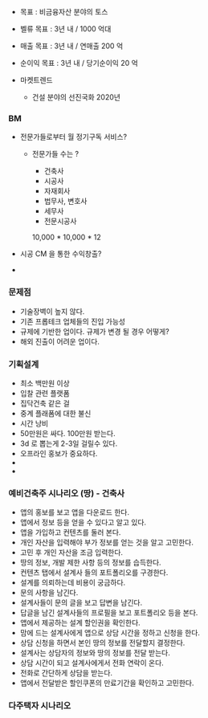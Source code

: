
- 목표 : 비금융자산 분야의 토스
- 벨류 목표 : 3년 내 / 1000 억대
- 매출 목표 : 3년 내 / 연매출 200 억
- 순이익 목표 : 3년 내 / 당기순이익 20 억

- 마켓트렌드
  - 건설 분야의 선진국화 2020년
### BM

  - 전문가들로부터 월 정기구독 서비스?
    - 전문가들 수는 ?
      - 건축사
      - 시공사
      - 자재회사
      - 법무사, 변호사
      - 세무사
      - 전문시공사

      10,000 * 10,000 * 12

  - 시공 CM 을 통한 수익창출?

  -
 
### 문제점

- 기술장벽이 높지 않다.
- 기존 프롭테크 업체들의 진입 가능성
- 규제에 기반한 업이다. 규제가 변경 될 경우 어떻게?
- 해외 진출이 어려운 업이다.


### 기획설계
  - 최소 백만원 이상
  - 입찰 관련 플랫폼
  - 집닥건축 같은 걸
  - 중계 플래폼에 대한 불신
  - 시간 낭비
  - 50만원은 싸다. 100만원 받는다.
  - 3d 로 뽑는게 2-3일 걸릴수 있다.
  - 오프라인 홍보가 중요하다.
  - 
  - 

### 예비건축주 시나리오 (땅) - 건축사
  - 앱의 홍보를 보고 앱을 다운로드 한다.
  - 앱에서 정보 등을 얻을 수 있다고 알고 있다.
  - 앱을 가입하고 컨텐츠를 둘러 본다.
  - 개인 자산을 입력해야 부가 정보를 얻는 것을 알고 고민한다.
  - 고민 후 개인 자산을 조금 입력한다.
  - 땅의 정보, 개발 제한 사항 등의 정보를 습득한다.
  - 컨텐츠 탭에서 설계사 들의 포트폴리오를 구경한다.
  - 설계를 의뢰하는데 비용이 궁금하다.
  - 문의 사항을 남긴다.
  - 설계사들이 문의 글을 보고 답변을 남긴다.
  - 답글을 남긴 설계사들의 프로필을 보고 포트폴리오 등을 본다.
  - 앱에서 제공하는 설계 할인권을 확인한다.
  - 맘에 드는 설계사에게 앱으로 상담 시간을 정하고 신청을 한다.
  - 상담 신청을 하면서 본인 땅의 정보를 전달할지 결정한다.
  - 설계사는 상담자의 정보와 땅의 정보를 전달 받는다.
  - 상담 시간이 되고 설계사에게서 전화 연락이 온다.
  - 전화로 간단하게 상담을 받는다.
  - 앱에서 전달받은 할인쿠폰의 만료기간을 확인하고 고민한다.

### 다주택자 시나리오
